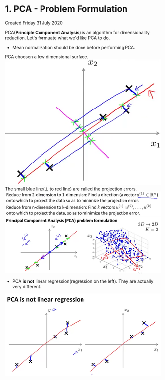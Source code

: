 # 1. PCA - Problem Formulation
Created Friday 31 July 2020

PCA(**Principle Component Analysis**) is an algorithm for dimensionality reduction. 
Let's formuate what we'd like PCA to do.


* Mean normalization should be done before performing PCA.

PCA choosen a low dimensional surface.
![](./1._PCA_-_Problem_Formulation/pasted_image.png)
The small blue line(⊥ to red line) are called the projection errors.
![](./1._PCA_-_Problem_Formulation/pasted_image001.png)
![](./1._PCA_-_Problem_Formulation/pasted_image002.png)

* PCA **is not** linear regression(regression on the left). They are actually very different.

![](./1._PCA_-_Problem_Formulation/pasted_image003.png)

